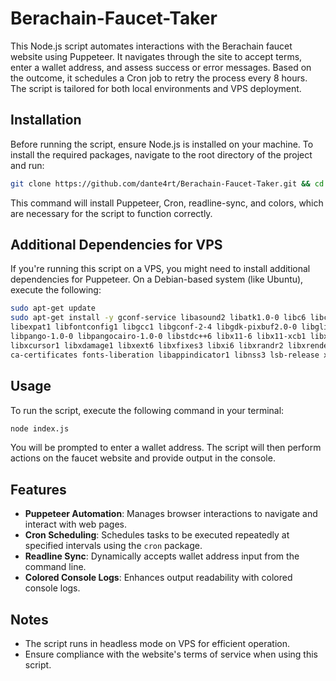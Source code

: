 # Berachain-Faucet-Taker

This Node.js script automates interactions with the Berachain faucet website using Puppeteer. It navigates through the site to accept terms, enter a wallet address, and assess success or error messages. Based on the outcome, it schedules a Cron job to retry the process every 8 hours. The script is tailored for both local environments and VPS deployment.

## Installation

Before running the script, ensure Node.js is installed on your machine. To install the required packages, navigate to the root directory of the project and run:

```bash
git clone https://github.com/dante4rt/Berachain-Faucet-Taker.git && cd Berachain-Faucet-Taker && npm install
```

This command will install Puppeteer, Cron, readline-sync, and colors, which are necessary for the script to function correctly.

## Additional Dependencies for VPS

If you're running this script on a VPS, you might need to install additional dependencies for Puppeteer. On a Debian-based system (like Ubuntu), execute the following:

```bash
sudo apt-get update
sudo apt-get install -y gconf-service libasound2 libatk1.0-0 libc6 libcairo2 libcups2 libdbus-1-3 \
libexpat1 libfontconfig1 libgcc1 libgconf-2-4 libgdk-pixbuf2.0-0 libglib2.0-0 libgtk-3-0 libnspr4 \
libpango-1.0-0 libpangocairo-1.0-0 libstdc++6 libx11-6 libx11-xcb1 libxcb1 libxcomposite1 \
libxcursor1 libxdamage1 libxext6 libxfixes3 libxi6 libxrandr2 libxrender1 libxss1 libxtst6 \
ca-certificates fonts-liberation libappindicator1 libnss3 lsb-release xdg-utils wget libgbm1
```

## Usage

To run the script, execute the following command in your terminal:

```bash
node index.js
```

You will be prompted to enter a wallet address. The script will then perform actions on the faucet website and provide output in the console.

## Features

- **Puppeteer Automation**: Manages browser interactions to navigate and interact with web pages.
- **Cron Scheduling**: Schedules tasks to be executed repeatedly at specified intervals using the `cron` package.
- **Readline Sync**: Dynamically accepts wallet address input from the command line.
- **Colored Console Logs**: Enhances output readability with colored console logs.

## Notes

- The script runs in headless mode on VPS for efficient operation.
- Ensure compliance with the website's terms of service when using this script.
